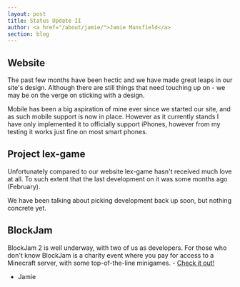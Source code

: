 ```yaml
---
layout: post
title: Status Update II
author: <a href="/about/jamie/">Jamie Mansfield</a>
section: blog
---
```

## Website

The past few months have been hectic and we have made great leaps in our site's design. Although there are still 
things that need touching up on - we may be on the verge on sticking with a design.

Mobile has been a big aspiration of mine ever since we started our site, and as such mobile support is now in place. 
However as it currently stands I have only implemented it to officially support iPhones, however from my testing it 
works just fine on most smart phones.

## Project lex-game

Unfortunately compared to our website lex-game hasn't received much love at all. To such extent that the last 
development on it was some months ago (February).

We have been talking about picking development back up soon, but nothing concrete yet.

## BlockJam

BlockJam 2 is well underway, with two of us as developers. For those who don't know BlockJam is a charity event where 
you pay for access to a Minecraft server, with some top-of-the-line minigames. - [Check it out!](https://blockjam.org/)

- Jamie
